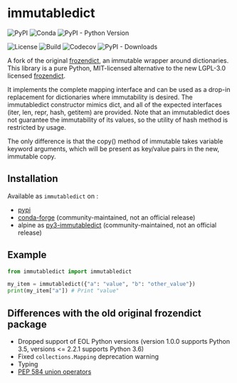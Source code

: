 # immutabledict

![PyPI](https://img.shields.io/pypi/v/immutabledict) ![Conda](https://img.shields.io/conda/vn/conda-forge/immutabledict) ![PyPI - Python Version](https://img.shields.io/pypi/pyversions/immutabledict)

![License](https://img.shields.io/pypi/l/immutabledict) ![Build](https://img.shields.io/github/actions/workflow/status/corenting/immutabledict/ci.yml?branch=master) ![Codecov](https://img.shields.io/codecov/c/github/corenting/immutabledict) ![PyPI - Downloads](https://img.shields.io/pypi/dm/immutabledict)

A fork of the original [frozendict](https://github.com/slezica/python-frozendict), an immutable wrapper around dictionaries.
This library is a pure Python, MIT-licensed alternative to the new LGPL-3.0 licensed [frozendict](https://github.com/Marco-Sulla/python-frozendict).

It implements the complete mapping interface and can be used as a drop-in replacement for dictionaries where immutability is desired.
The immutabledict constructor mimics dict, and all of the expected interfaces (iter, len, repr, hash, getitem) are provided. Note that an immutabledict does not guarantee the immutability of its values, so the utility of hash method is restricted by usage.

The only difference is that the copy() method of immutable takes variable keyword arguments, which will be present as key/value pairs in the new, immutable copy.

## Installation

Available as `immutabledict` on :
- [pypi](https://pypi.org/project/immutabledict/)
- [conda-forge](https://anaconda.org/conda-forge/immutabledict) (community-maintained, not an official release)
- alpine as [py3-immutabledict](https://pkgs.alpinelinux.org/packages?name=py3-immutabledict)  (community-maintained, not an official release)

## Example

```python
from immutabledict import immutabledict

my_item = immutabledict({"a": "value", "b": "other_value"})
print(my_item["a"]) # Print "value"
```

## Differences with the old original frozendict package

- Dropped support of EOL Python versions (version 1.0.0 supports Python 3.5, versions <= 2.2.1 supports Python 3.6)
- Fixed `collections.Mapping` deprecation warning
- Typing
- [PEP 584 union operators](https://www.python.org/dev/peps/pep-0584/)
